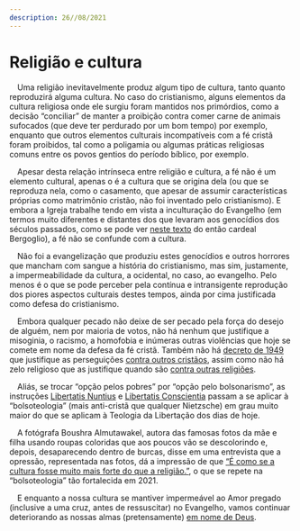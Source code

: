 ```yaml
---
description: 26//08/2021
---
```


# Religião e cultura

<p>&emsp;Uma religião inevitavelmente produz algum tipo de cultura, tanto quanto reproduzirá alguma cultura. No caso do cristianismo, alguns elementos da cultura religiosa onde ele surgiu foram mantidos nos primórdios, como a decisão “conciliar” de manter a proibição contra comer carne de animais sufocados (que deve ter perdurado por um bom tempo) por exemplo, enquanto que outros elementos culturais incompatíveis com a fé cristã foram  proibidos, tal como a poligamia ou algumas práticas religiosas comuns entre os povos gentios do período bíblico, por exemplo.</p>
<p>&emsp;Apesar desta relação intrínseca entre religião e cultura, a fé não é um elemento cultural, apenas o é a cultura que se origina dela (ou que se reproduza nela, como o casamento, que apesar de assumir características próprias como matrimônio cristão, não foi inventado pelo cristianismo). E embora a Igreja trabalhe tendo em vista a inculturação do Evangelho (em termos muito diferentes e distantes dos que levaram aos genocídios dos séculos passados, como se pode ver <a href="http://www.ihu.unisinos.br/169-noticias/noticias-2015/548711-qnao-tenham-medo-do-conflitoq-a-inculturacao-do-evangelho-segundo-bergoglio">neste texto</a> do então cardeal Bergoglio), a fé não se confunde com a cultura.</p>
<p>&emsp;Não foi a evangelização que produziu estes genocídios e outros horrores que mancham com sangue a história do cristianismo, mas sim, justamente, a impermeabilidade da cultura, a ocidental, no caso, ao evangelho. Pelo menos é o que se pode perceber pela contínua e intransigente reprodução dos piores aspectos culturais destes tempos, ainda por cima justificada como defesa do cristianismo.</p>
<p>&emsp;Embora qualquer pecado não deixe de ser pecado pela força do desejo de alguém, nem por maioria de votos, não há nenhum que justifique a misoginia, o racismo, a homofobia e inúmeras outras violências que hoje se comete em nome da defesa da fé cristã. Também não há <a href="https://pt.wikipedia.org/wiki/Decreto_contra_o_Comunismo">decreto de 1949</a> que justifique as perseguições <a href="https://brasil.elpais.com/brasil/2021-08-23/em-nome-do-pai.html">contra outros cristãos</a>, assim como não há zelo religioso que as justifique quando são <a href="https://www.poder360.com.br/brasil/cpi-da-intolerancia-religiosa-da-alerj-vai-convocar-presidente-da-fundacao-palmares/">contra outras religiões</a>.</p>
<p>&emsp;Aliás, se trocar “opção pelos pobres” por “opção pelo bolsonarismo”, as instruções <a href="https://www.vatican.va/roman_curia/congregations/cfaith/documents/rc_con_cfaith_doc_19840806_theology-liberation_po.html">Libertatis Nuntius</a> e <a href="https://www.vatican.va/roman_curia/congregations/cfaith/documents/rc_con_cfaith_doc_19860322_freedom-liberation_po.html">Libertatis Conscientia</a> passam a se aplicar à “bolsoteologia” (mais anti-cristã que qualquer Nietzsche) em grau muito maior do que se aplicam à Teologia da Libertação dos dias de hoje.</p>
<p>&emsp;A fotógrafa Boushra Almutawakel, autora das famosas fotos da mãe e filha usando roupas coloridas que aos poucos vão se descolorindo e, depois, desaparecendo dentro de burcas, disse em uma entrevista que a opressão, representada nas fotos, dá a impressão de que <a href="https://www.bbc.com/portuguese/internacional-58295032">“É como se a cultura fosse muito mais forte do que a religião.”</a>, o que se repete na “bolsoteologia” tão fortalecida em 2021.</p>
<p>&emsp;E enquanto a nossa cultura se mantiver impermeável ao Amor pregado (inclusive a uma cruz, antes de ressuscitar) no Evangelho, vamos continuar deteriorando as nossas almas (pretensamente) <a href="https://pt.wikipedia.org/wiki/The_Battle_for_God">em nome de Deus</a>.</p>
